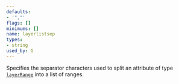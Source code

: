 ```yaml
---
defaults:
- '","'
flags: []
minimums: []
name: layerlistsep
types:
- string
used_by: G
---
```

Specifies the separator characters used to split an attribute of type
[`layerRange`](/docs/attr-types/layerRange/) into a list of ranges.
